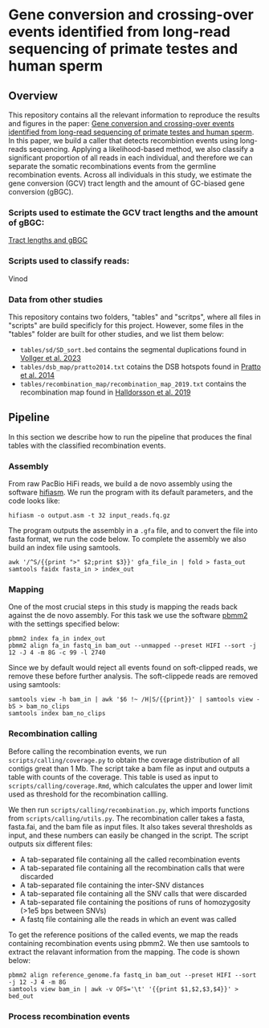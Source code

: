 # Gene conversion and crossing-over events identified from long-read sequencing of primate testes and human sperm

## Overview
This repository contains all the relevant information to reproduce the results and figures in the paper: [Gene conversion and crossing-over events identified from long-read sequencing of primate testes and human sperm](https://www.biorxiv.org/content/10.1101/2024.07.05.601967v1). In this paper, we build a caller that detects recombintion events using long-reads sequencing. Applying a likelihood-based method, we also classify a significant proportion of all reads in each individual, and therefore we can separate the somatic recombinations events from the germline recombination events. Across all individuals in this study, we estimate the gene conversion (GCV) tract length and the amount of GC-biased gene conversion (gBGC).

### Scripts used to estimate the GCV tract lengths and the amount of gBGC:
  [Tract lengths and gBGC](https://github.com/r02ap19/GeneConv)
### Scripts used to classify reads:
  Vinod

### Data from other studies
This repository contains two folders, "tables" and "scritps", where all files in "scripts" are build specificly for this project. However, some files in the "tables" folder are built for other studies, and we list them below:
  - `tables/sd/SD_sort.bed` contains the segmental duplications found in [Vollger et al. 2023](https://www.nature.com/articles/s41586-023-05895-y)
  - `tables/dsb_map/pratto2014.txt` cotains the DSB hotspots found in [Pratto et al. 2014](https://www.science.org/doi/10.1126/science.1256442)
  - `tables/recombination_map/recombination_map_2019.txt` contains the recombination map found in [Halldorsson et al. 2019](https://www.science.org/doi/10.1126/science.aau1043)

## Pipeline
In this section we describe how to run the pipeline that produces the final tables with the classified recombination events.

### Assembly
From raw PacBio HiFi reads, we build a de novo assembly using the software [hifiasm](https://github.com/chhylp123/hifiasm). We run the program with its default parameters, and the code looks like: 
```
hifiasm -o output.asm -t 32 input_reads.fq.gz
```
The program outputs the assembly in a `.gfa` file, and to convert the file into fasta format, we run the code below. To complete the assembly we also build an index file using samtools.
```
awk '/^S/{{print ">" $2;print $3}}' gfa_file_in | fold > fasta_out
samtools faidx fasta_in > index_out
```
### Mapping
One of the most crucial steps in this study is mapping the reads back against the de novo assembly. For this task we use the software [pbmm2](https://github.com/PacificBiosciences/pbmm2) with the settings specified below:
```
pbmm2 index fa_in index_out
pbmm2 align fa_in fastq_in bam_out --unmapped --preset HIFI --sort -j 12 -J 4 -m 8G -c 99 -l 2740
```
Since we by default would reject all events found on soft-clipped reads, we remove these before further analysis. The soft-clippede reads are removed using samtools:
```
samtools view -h bam_in | awk '$6 !~ /H|S/{{print}}' | samtools view -bS > bam_no_clips
samtools index bam_no_clips
```
### Recombination calling
Before calling the recombination events, we run `scripts/calling/coverage.py` to obtain the coverage distribution of all contigs great than 1 Mb. The script take a bam file as input and outputs a table with counts of the coverage. This table is used as input to `scripts/calling/coverage.Rmd`, which calculates the upper and lower limit used as threshold for the recombination callling. 

We then run `scripts/calling/recombination.py`, which imports functions from `scripts/calling/utils.py`. The recombination caller takes a fasta, fasta.fai, and the bam file as input files. It also takes several thresholds as input, and these numbers can easily be changed in the script. The script outputs six different files:
  - A tab-separated file containing all the called recombination events
  - A tab-separated file containing all the recombination calls that were discarded
  - A tab-separated file containing the inter-SNV distances
  - A tab-separated file containing all the SNV calls that were discarded
  - A tab-separated file containing the positions of runs of homozygosity (>1e5 bps between SNVs)
  - A fastq file containing alle the reads in which an event was called

To get the reference positions of the called events, we map the reads containing recombination events using pbmm2. We then use samtools to extract the relavant information from the mapping. The code is shown below:
```
pbmm2 align reference_genome.fa fastq_in bam_out --preset HIFI --sort -j 12 -J 4 -m 8G
samtools view bam_in | awk -v OFS='\t' '{{print $1,$2,$3,$4}}' > bed_out
```

### Process recombination events




